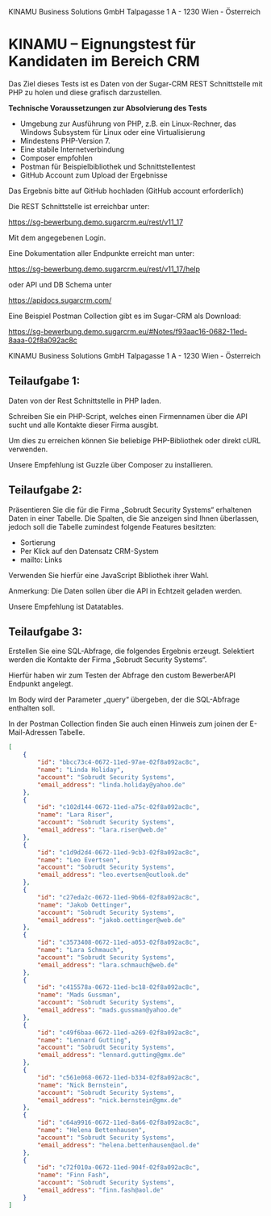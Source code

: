 KINAMU Business Solutions GmbH
Talpagasse 1 A - 1230 Wien - Österreich

# KINAMU – Eignungstest für Kandidaten im Bereich CRM

Das Ziel dieses Tests ist es Daten von der Sugar-CRM REST Schnittstelle mit
PHP zu holen und diese grafisch darzustellen.

**Technische Voraussetzungen zur Absolvierung des Tests**

- Umgebung zur Ausführung von PHP, z.B. ein Linux-Rechner, das
    Windows Subsystem für Linux oder eine Virtualisierung
- Mindestens PHP-Version 7.
- Eine stabile Internetverbindung
- Composer empfohlen
- Postman für Beispielbibliothek und Schnittstellentest
- GitHub Account zum Upload der Ergebnisse

Das Ergebnis bitte auf GitHub hochladen (GitHub account erforderlich)

Die REST Schnittstelle ist erreichbar unter:

https://sg-bewerbung.demo.sugarcrm.eu/rest/v11_17

Mit dem angegebenen Login.

Eine Dokumentation aller Endpunkte erreicht man unter:

https://sg-bewerbung.demo.sugarcrm.eu/rest/v11_17/help

oder API und DB Schema unter

https://apidocs.sugarcrm.com/

Eine Beispiel Postman Collection gibt es im Sugar-CRM als Download:

https://sg-bewerbung.demo.sugarcrm.eu/#Notes/f93aac16-0682-11ed-8aaa-02f8a092ac8c


KINAMU Business Solutions GmbH
Talpagasse 1 A - 1230 Wien - Österreich

## Teilaufgabe 1:

Daten von der Rest Schnittstelle in PHP laden.

Schreiben Sie ein PHP-Script, welches einen Firmennamen über die API sucht
und alle Kontakte dieser Firma ausgibt.

Um dies zu erreichen können Sie beliebige PHP-Bibliothek oder direkt cURL
verwenden.

Unsere Empfehlung ist Guzzle über Composer zu installieren.

## Teilaufgabe 2:

Präsentieren Sie die für die Firma „Sobrudt Security Systems“ erhaltenen Daten
in einer Tabelle. Die Spalten, die Sie anzeigen sind Ihnen überlassen, jedoch soll
die Tabelle zumindest folgende Features besitzten:

- Sortierung
- Per Klick auf den Datensatz CRM-System
- mailto: Links

Verwenden Sie hierfür eine JavaScript Bibliothek ihrer Wahl.

Anmerkung: Die Daten sollen über die API in Echtzeit geladen werden.

Unsere Empfehlung ist Datatables.

## Teilaufgabe 3:

Erstellen Sie eine SQL-Abfrage, die folgendes Ergebnis erzeugt.
Selektiert werden die Kontakte der Firma „Sobrudt Security Systems“.

Hierfür haben wir zum Testen der Abfrage den custom BewerberAPI Endpunkt
angelegt.

Im Body wird der Parameter „query“ übergeben, der die SQL-Abfrage
enthalten soll.

In der Postman Collection finden Sie auch einen Hinweis zum joinen der E-
Mail-Adressen Tabelle.

```json
[
    {
        "id": "bbcc73c4-0672-11ed-97ae-02f8a092ac8c",
        "name": "Linda Holiday",
        "account": "Sobrudt Security Systems",
        "email_address": "linda.holiday@yahoo.de"
    },
    {
        "id": "c102d144-0672-11ed-a75c-02f8a092ac8c",
        "name": "Lara Riser",
        "account": "Sobrudt Security Systems",
        "email_address": "lara.riser@web.de"
    },
    {
        "id": "c1d9d2d4-0672-11ed-9cb3-02f8a092ac8c",
        "name": "Leo Evertsen",
        "account": "Sobrudt Security Systems",
        "email_address": "leo.evertsen@outlook.de"
    },
    {
        "id": "c27eda2c-0672-11ed-9b66-02f8a092ac8c",
        "name": "Jakob Oettinger",
        "account": "Sobrudt Security Systems",
        "email_address": "jakob.oettinger@web.de"
    },
    {
        "id": "c3573408-0672-11ed-a053-02f8a092ac8c",
        "name": "Lara Schmauch",
        "account": "Sobrudt Security Systems",
        "email_address": "lara.schmauch@web.de"
    },
    {
        "id": "c415578a-0672-11ed-bc18-02f8a092ac8c",
        "name": "Mads Gussman",
        "account": "Sobrudt Security Systems",
        "email_address": "mads.gussman@yahoo.de"
    },
    {
        "id": "c49f6baa-0672-11ed-a269-02f8a092ac8c",
        "name": "Lennard Gutting",
        "account": "Sobrudt Security Systems",
        "email_address": "lennard.gutting@gmx.de"
    },
    {
        "id": "c561e068-0672-11ed-b334-02f8a092ac8c",
        "name": "Nick Bernstein",
        "account": "Sobrudt Security Systems",
        "email_address": "nick.bernstein@gmx.de"
    },
    {
        "id": "c64a9916-0672-11ed-8a66-02f8a092ac8c",
        "name": "Helena Bettenhausen",
        "account": "Sobrudt Security Systems",
        "email_address": "helena.bettenhausen@aol.de"
    },
    {
        "id": "c72f010a-0672-11ed-904f-02f8a092ac8c",
        "name": "Finn Fash",
        "account": "Sobrudt Security Systems",
        "email_address": "finn.fash@aol.de"
    }
]
```
